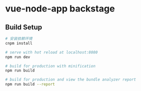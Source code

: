 # vue-node-app backstage

## Build Setup

``` bash
# 安装依赖环境
cnpm install

# serve with hot reload at localhost:8080
npm run dev

# build for production with minification
npm run build

# build for production and view the bundle analyzer report
npm run build --report
```
